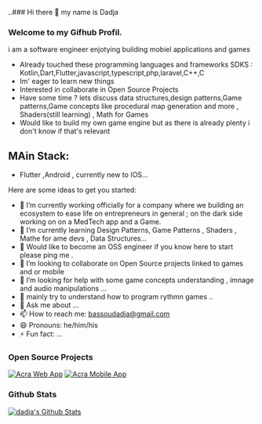 ..### Hi there 👋 my name is Dadja 
 ### Welcome to my Gifhub Profil.
 
 
i am a software engineer enjotying building mobiel applications and games
- Already touched these programming languages and frameworks SDKS : Kotlin,Dart,Flutter,javascript,typescript,php,laravel,C++,C 
- Im' eager to learn new things
- Interested in collaborate in Open Source Projects
- Have some time ? lets discuss data structures,design patterns,Game patterns,Game concepts like procedural map generation and more , Shaders(still learning) , Math for Games 
- Would like to build my own game engine but as there is already plenty i don't know if that's relevant

## MAin Stack:

 - Flutter ,Android , currently new to IOS...


Here are some ideas to get you started:

- 🔭 I’m currently working officially for a company where we building an ecosystem to ease life on entrepreneurs in general ; on the dark side working on on a MedTech app and a Game.
- 🌱 I’m currently learning Design Patterns, Game Patterns , Shaders , Mathe for ame devs , Data Structures... 
- 🌱 Would like to become an OSS engineer if you know here to start please ping me .
- 👯 I’m looking to collaborate on Open Source projects linked to games and or mobile
- 🤔 I’m looking for help with some game concepts understanding , imnage and audio manipulations ...
- 🤔 mainly try to understand how to program rythmn games .. 
- 💬 Ask me about ...
- 📫 How to reach me: bassoudadja@gmail.com
- 😄 Pronouns: he/him/his
- ⚡ Fun fact: ...



### Open Source Projects
[![Acra Web App](https://github-readme-stats.vercel.app/api/pin/?username=dadja&repo=acramobileapp)](https://github.com/dadja/acramobileapp)
[![Acra Mobile App](https://github-readme-stats.vercel.app/api/pin/?username=dadja&repo=acrawebapp)](https://github.com/dadja/acrawebapp)



<!--
 ### Open Source Projects
 this is for reference when you have your projet ready 
[![Flame Engine](https://github-readme-stats.vercel.app/api/pin/?username=flame-engine&repo=flame)](https://github.com/flame-engine/flame)


And  also  Flutter packages:
this is also for reference..
- [Twilio Programmable Video](https://gitlab.com/twilio-flutter/programmable-video)
-->


### Github Stats

[![dadja's Github Stats](https://github-readme-stats.vercel.app/api?username=dadja&count_private=true&theme=default&show_icons=true)](https://github.com/dadja)

